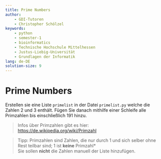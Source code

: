 ```yaml
---
title: Prime Numbers
author:
    - GDI-Tutoren
    - Christopher Schölzel
keywords:
    - python
    - semester-1
    - bioinformatics
    - Technische Hochschule Mittelhessen
    - Justus-Liebig-Universität
    - Grundlagen der Informatik
lang: de-DE
solution-size: 9
---
```


# Prime Numbers

Erstellen sie eine Liste `primelist` in der Datei `primelist.py` welche die Zahlen 2 und 3 enthält. Fügen Sie danach mithilfe einer Schleife alle Primzahlen bis einschließlich 191 hinzu.

> Infos über Primzahlen gibt es hier: https://de.wikipedia.org/wiki/Primzahl 

> Tipp: Primzahlen sind Zahlen, die nur durch 1 und sich selber ohne Rest teilbar sind; 1 ist **keine** Primzahl*\
> Sie sollen **nicht** die Zahlen manuell der Liste hinzufügen.
